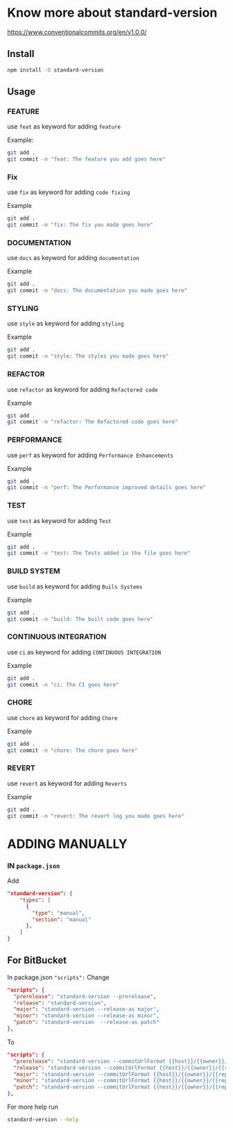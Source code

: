 # Know more about standard-version

https://www.conventionalcommits.org/en/v1.0.0/

## Install

```bash
npm install -D standard-version
```

## Usage

### FEATURE

use `feat` as keyword for adding `feature`

Example:

```bash
git add .
git commit -m "feat: The feature you add goes here"
```

### Fix

use `fix` as keyword for adding `code fixing`

Example

```bash
git add .
git commit -m "fix: The fix you made goes here"
```

### DOCUMENTATION

use `docs` as keyword for adding `documentation`

Example

```bash
git add .
git commit -m "docs: The documentation you made goes here"
```

### STYLING

use `style` as keyword for adding `styling`

Example

```bash
git add .
git commit -m "style: The styles you made goes here"
```

### REFACTOR

use `refactor` as keyword for adding `Refactored code`

Example

```bash
git add .
git commit -m "refactor: The Refactored code goes here"
```

### PERFORMANCE

use `perf` as keyword for adding `Performance Enhancements`

Example

```bash
git add .
git commit -m "perf: The Performance improved details goes here"
```

### TEST

use `test` as keyword for adding `Test`

Example

```bash
git add .
git commit -m "test: The Tests added in the file goes here"
```

### BUILD SYSTEM

use `build` as keyword for adding `Buils Systems`

Example

```bash
git add .
git commit -m "build: The built code goes here"
```

### CONTINUOUS INTEGRATION

use `ci` as keyword for adding `CONTINUOUS INTEGRATION`

Example

```bash
git add .
git commit -m "ci: The CI goes here"
```

### CHORE

use `chore` as keyword for adding `Chore`

Example

```bash
git add .
git commit -m "chore: The chore goes here"
```

### REVERT

use `revert` as keyword for adding `Reverts`

Example

```bash
git add .
git commit -m "revert: The revert log you made goes here"
```

# ADDING MANUALLY

### IN `package.json`

Add

```json
"standard-version": {
    "types": [
      {
        "type": "manual",
        "section": "manual"
      },
    ]
}
```

## For BitBucket

In package.json `"scripts":`
Change

```json
"scripts": {
  "prerelease": "standard-version --prerelease",
  "release": "standard-version",
  "major": "standard-version --release-as major",
  "minor": "standard-version --release-as minor",
  "patch": "standard-version  --release-as patch"
},
```

To

```json
"scripts": {
  "prerelease": "standard-version --commitUrlFormat {{host}}/{{owner}}/{{repository}}/commits/{{hash}} --prerelease",
  "release": "standard-version --commitUrlFormat {{host}}/{{owner}}/{{repository}}/commits/{{hash}}",
  "major": "standard-version --commitUrlFormat {{host}}/{{owner}}/{{repository}}/commits/{{hash}} --release-as major",
  "minor": "standard-version --commitUrlFormat {{host}}/{{owner}}/{{repository}}/commits/{{hash}} --release-as minor",
  "patch": "standard-version --commitUrlFormat {{host}}/{{owner}}/{{repository}}/commits/{{hash}} --release-as patch"
},
```

For more help run

```bash
standard-version --help
```
